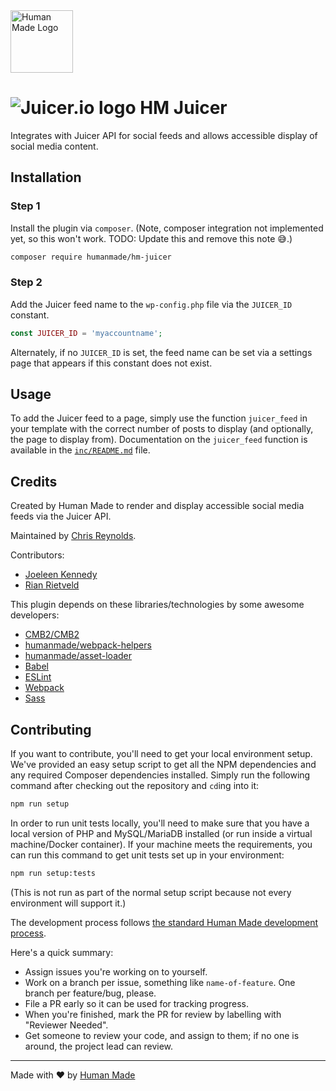 <img src="https://humanmade.com/content/themes/humanmade/lib/hm-pattern-library/assets/images/logos/logo-red.svg" width="100" alt="Human Made Logo" />

# <img src="https://avatars3.githubusercontent.com/u/4896003?s=20" alt="Juicer.io logo"> HM Juicer

Integrates with Juicer API for social feeds and allows accessible display of social media content.

## Installation

### Step 1
Install the plugin via `composer`. (Note, composer integration not implemented yet, so this won't work.  TODO: Update this and remove this note 😅.)

```bash
composer require humanmade/hm-juicer
```

### Step 2
Add the Juicer feed name to the `wp-config.php` file via the `JUICER_ID` constant.

```php
const JUICER_ID = 'myaccountname';
```

Alternately, if no `JUICER_ID` is set, the feed name can be set via a settings page that appears if this constant does not exist.

## Usage
To add the Juicer feed to a page, simply use the function `juicer_feed` in your template with the correct number of posts to display (and optionally, the page to display from). Documentation on the `juicer_feed` function is available in the [`inc/README.md`](inc/README.md) file.

## Credits

Created by Human Made to render and display accessible social media feeds via the Juicer API.

Maintained by [Chris Reynolds](https://github.com/jazzsequence).

Contributors:  
* [Joeleen Kennedy](https://github.com/joeleenk)  
* [Rian Rietveld](https://github.com/rianrietveld)

This plugin depends on these libraries/technologies by some awesome developers:

* [CMB2/CMB2](https://github.com/CMB2/CMB2)
* [humanmade/webpack-helpers](https://github.com/humanmade/webpack-helpers)
* [humanmade/asset-loader](https://github.com/humanmade/asset-loader)
* [Babel](https://babeljs.io/)
* [ESLint](https://eslint.org/)
* [Webpack](https://webpack.js.org/)
* [Sass](https://sass-lang.com/)

## Contributing

If you want to contribute, you'll need to get your local environment setup. We've provided an easy setup script to get all the NPM dependencies and any required Composer dependencies installed. Simply run the following command after checking out the repository and `cd`ing into it:

```bash
npm run setup
```

In order to run unit tests locally, you'll need to make sure that you have a local version of PHP and MySQL/MariaDB installed (or run inside a virtual machine/Docker container). If your machine meets the requirements, you can run this command to get unit tests set up in your environment:

```bash
npm run setup:tests
```

(This is not run as part of the normal setup script because not every environment will support it.)


The development process follows [the standard Human Made development process](http://engineering.hmn.md/how-we-work/process/development/).

Here's a quick summary:

* Assign issues you're working on to yourself.
* Work on a branch per issue, something like `name-of-feature`. One branch per feature/bug, please.
* File a PR early so it can be used for tracking progress.
* When you're finished, mark the PR for review by labelling with "Reviewer Needed".
* Get someone to review your code, and assign to them; if no one is around, the project lead can review.

---------------------

Made with ❤️ by [Human Made](https://humanmade.com)
